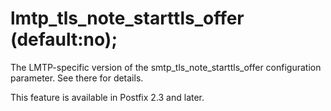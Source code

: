 # lmtp_tls_note_starttls_offer (default:no); 

 The LMTP-specific version of the smtp_tls_note_starttls_offer
configuration parameter.  See there for details. 

 This feature is available in Postfix 2.3 and later. 


